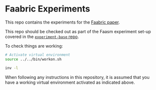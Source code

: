 # Faabric Experiments

This repo contains the experiments for the [Faabric paper](
https://arxiv.org/abs/2302.11358).

This repo should be checked out as part of the Faasm experiment set-up covered
in the [`experiment-base` repo](https://github.com/faasm/experiment-base).

To check things are working:

```bash
# Activate virtual environment
source ../../bin/workon.sh

inv -l
```

When following any instructions in this repository, it is assumed that you have
a working virtual environment activated as indicated above.
